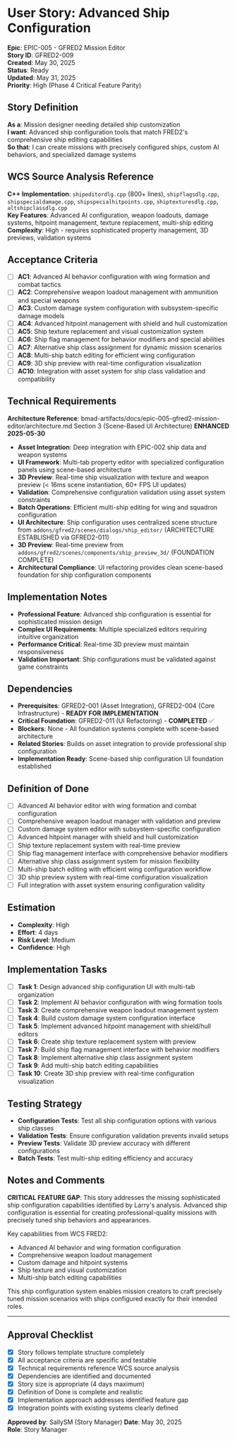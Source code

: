 # User Story: Advanced Ship Configuration

**Epic**: EPIC-005 - GFRED2 Mission Editor  
**Story ID**: GFRED2-009  
**Created**: May 30, 2025  
**Status**: Ready  
**Updated**: May 31, 2025  
**Priority**: High (Phase 4 Critical Feature Parity)

## Story Definition
**As a**: Mission designer needing detailed ship customization  
**I want**: Advanced ship configuration tools that match FRED2's comprehensive ship editing capabilities  
**So that**: I can create missions with precisely configured ships, custom AI behaviors, and specialized damage systems

## WCS Source Analysis Reference
**C++ Implementation**: `shipeditordlg.cpp` (800+ lines), `shipflagsdlg.cpp`, `shipspecialdamage.cpp`, `shipspecialhitpoints.cpp`, `shiptexturesdlg.cpp`, `altshipclassdlg.cpp`  
**Key Features**: Advanced AI configuration, weapon loadouts, damage systems, hitpoint management, texture replacement, multi-ship editing  
**Complexity**: High - requires sophisticated property management, 3D previews, validation systems

## Acceptance Criteria
- [ ] **AC1**: Advanced AI behavior configuration with wing formation and combat tactics
- [ ] **AC2**: Comprehensive weapon loadout management with ammunition and special weapons
- [ ] **AC3**: Custom damage system configuration with subsystem-specific damage models
- [ ] **AC4**: Advanced hitpoint management with shield and hull customization
- [ ] **AC5**: Ship texture replacement and visual customization system
- [ ] **AC6**: Ship flag management for behavior modifiers and special abilities
- [ ] **AC7**: Alternative ship class assignment for dynamic mission scenarios
- [ ] **AC8**: Multi-ship batch editing for efficient wing configuration
- [ ] **AC9**: 3D ship preview with real-time configuration visualization
- [ ] **AC10**: Integration with asset system for ship class validation and compatibility

## Technical Requirements
**Architecture Reference**: bmad-artifacts/docs/epic-005-gfred2-mission-editor/architecture.md Section 3 (Scene-Based UI Architecture) **ENHANCED 2025-05-30**

- **Asset Integration**: Deep integration with EPIC-002 ship data and weapon systems
- **UI Framework**: Multi-tab property editor with specialized configuration panels using scene-based architecture
- **3D Preview**: Real-time ship visualization with texture and weapon preview (< 16ms scene instantiation, 60+ FPS UI updates)
- **Validation**: Comprehensive configuration validation using asset system constraints
- **Batch Operations**: Efficient multi-ship editing for wing and squadron configuration
- **UI Architecture**: Ship configuration uses centralized scene structure from `addons/gfred2/scenes/dialogs/ship_editor/` (ARCHITECTURE ESTABLISHED via GFRED2-011)
- **3D Preview**: Real-time preview from `addons/gfred2/scenes/components/ship_preview_3d/` (FOUNDATION COMPLETE)
- **Architectural Compliance**: UI refactoring provides clean scene-based foundation for ship configuration components

## Implementation Notes
- **Professional Feature**: Advanced ship configuration is essential for sophisticated mission design
- **Complex UI Requirements**: Multiple specialized editors requiring intuitive organization
- **Performance Critical**: Real-time 3D preview must maintain responsiveness
- **Validation Important**: Ship configurations must be validated against game constraints

## Dependencies
- **Prerequisites**: GFRED2-001 (Asset Integration), GFRED2-004 (Core Infrastructure) - **READY FOR IMPLEMENTATION**  
- **Critical Foundation**: GFRED2-011 (UI Refactoring) - **COMPLETED** ✅  
- **Blockers**: None - All foundation systems complete with scene-based architecture  
- **Related Stories**: Builds on asset integration to provide professional ship configuration  
- **Implementation Ready**: Scene-based ship configuration UI foundation established

## Definition of Done
- [ ] Advanced AI behavior editor with wing formation and combat configuration
- [ ] Comprehensive weapon loadout manager with validation and preview
- [ ] Custom damage system editor with subsystem-specific configuration
- [ ] Advanced hitpoint manager with shield and hull customization
- [ ] Ship texture replacement system with real-time preview
- [ ] Ship flag management interface with comprehensive behavior modifiers
- [ ] Alternative ship class assignment system for mission flexibility
- [ ] Multi-ship batch editing with efficient wing configuration workflow
- [ ] 3D ship preview system with real-time configuration visualization
- [ ] Full integration with asset system ensuring configuration validity

## Estimation
- **Complexity**: High
- **Effort**: 4 days
- **Risk Level**: Medium
- **Confidence**: High

## Implementation Tasks
- [ ] **Task 1**: Design advanced ship configuration UI with multi-tab organization
- [ ] **Task 2**: Implement AI behavior configuration with wing formation tools
- [ ] **Task 3**: Create comprehensive weapon loadout management system
- [ ] **Task 4**: Build custom damage system configuration interface
- [ ] **Task 5**: Implement advanced hitpoint management with shield/hull editors
- [ ] **Task 6**: Create ship texture replacement system with preview
- [ ] **Task 7**: Build ship flag management interface with behavior modifiers
- [ ] **Task 8**: Implement alternative ship class assignment system
- [ ] **Task 9**: Add multi-ship batch editing capabilities
- [ ] **Task 10**: Create 3D ship preview with real-time configuration visualization

## Testing Strategy
- **Configuration Tests**: Test all ship configuration options with various ship classes
- **Validation Tests**: Ensure configuration validation prevents invalid setups
- **Preview Tests**: Validate 3D preview accuracy with different configurations
- **Batch Tests**: Test multi-ship editing efficiency and accuracy

## Notes and Comments
**CRITICAL FEATURE GAP**: This story addresses the missing sophisticated ship configuration capabilities identified by Larry's analysis. Advanced ship configuration is essential for creating professional-quality missions with precisely tuned ship behaviors and appearances.

Key capabilities from WCS FRED2:
- Advanced AI behavior and wing formation configuration
- Comprehensive weapon loadout management
- Custom damage and hitpoint systems
- Ship texture and visual customization
- Multi-ship batch editing capabilities

This ship configuration system enables mission creators to craft precisely tuned mission scenarios with ships configured exactly for their intended roles.

---

## Approval Checklist
- [x] Story follows template structure completely
- [x] All acceptance criteria are specific and testable
- [x] Technical requirements reference WCS source analysis
- [x] Dependencies are identified and documented
- [x] Story size is appropriate (4 days maximum)
- [x] Definition of Done is complete and realistic
- [x] Implementation approach addresses identified feature gap
- [x] Integration points with existing systems clearly defined

**Approved by**: SallySM (Story Manager) **Date**: May 30, 2025  
**Role**: Story Manager